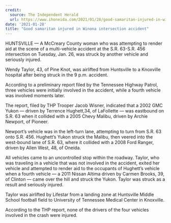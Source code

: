 ```yaml
---
credit:
  source: The Independent Herald
  url: https://www.ihoneida.com/2021/01/28/good-samaritan-injured-in-winona-intersection-accident/
date: '2021-01-28'
title: "Good samaritan injured in Winona intersection accident"
---
```

HUNTSVILLE — A McCreary County woman who was attempting to render aid at the scene of a multi-vehicle accident at the S.R. 63-S.R. 456 intersection on Tuesday, Jan. 26, was struck by another vehicle and seriously injured.

Wendy Taylor, 43, of Pine Knot, was airlifted from Huntsville to a Knoxville hospital after being struck in the 9 p.m. accident.

According to a preliminary report filed by the Tennessee Highway Patrol, three vehicles were initially involved in the accident, while a fourth vehicle was involved moments later.

The report, filed by THP Trooper Jacob Wisner, indicated that a 2002 GMC Yukon — driven by Terrence Hughett,34, of LaFollette — was eastbound on S.R. 63 when it collided with a 2005 Chevy Malibu, driven by Archie Newport, of Pioneer.

Newport’s vehicle was in the left-turn lane, attempting to turn from S.R. 63 onto S.R. 456. Hughett’s Yukon struck the Malibu, then veered into the west-bound lane of S.R. 63, where it collided with a 2008 Ford Ranger, driven by Allen West, 48, of Oneida.

All vehicles came to an uncontrolled stop within the roadway. Taylor, who was traveling in a vehicle that was not involved in the accident, exited her vehicle and attempted to render aid to the occupants of Hughett’s vehicle when a fourth vehicle — a 2011 Nissan Altima driven by Carmen Brooks, 39, of Clinton — came over the hill and struck the Yukon. Taylor was struck as a result and seriously injured.

Taylor was airlifted by Lifestar from a landing zone at Huntsville Middle School football field to University of Tennessee Medical Center in Knoxville.

According to the THP report, none of the drivers of the four vehicles involved in the crash were injured.
